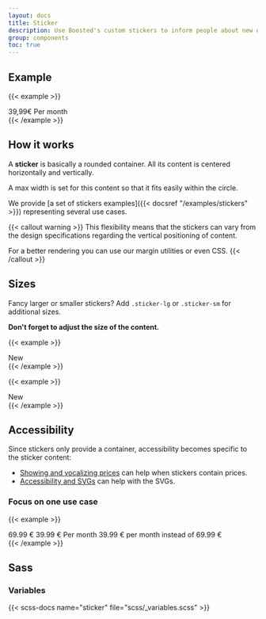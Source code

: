 ```yaml
---
layout: docs
title: Sticker
description: Use Boosted's custom stickers to inform people about new offers.
group: components
toc: true
---
```


## Example

{{< example >}}
<div class="sticker">
  <span class="display-3 mb-1">39,99€</span>
  <span>Per month</span>
</div>
{{< /example >}}

## How it works

A **sticker** is basically a rounded container. All its content is centered horizontally and vertically.

A max width is set for this content so that it fits easily within the circle.

We provide [a set of stickers examples]({{< docsref "/examples/stickers" >}}) representing several use cases.

{{< callout warning >}}
This flexibility means that the stickers can vary from the design specifications regarding the vertical positioning of content.

For a better rendering you can use our margin utilities or even CSS.
{{< /callout >}}

## Sizes

Fancy larger or smaller stickers? Add `.sticker-lg` or `.sticker-sm` for additional sizes.

**Don't forget to adjust the size of the content.**

{{< example >}}
<div class="sticker sticker-lg">
  <span class="display-1 mb-0">New</span>
</div>
{{< /example >}}

{{< example >}}
<div class="sticker sticker-sm">
  <span class="h2 mb-0">New</span>
</div>
{{< /example >}}

## Accessibility

Since stickers only provide a container, accessibility becomes specific to the sticker content:
* [Showing and vocalizing prices](https://a11y-guidelines.orange.com/en/web/components-examples/price-vocalization) can help when stickers contain prices.
* [Accessibility and SVGs](https://a11y-guidelines.orange.com/en/articles/accessible-svg) can help with the SVGs.

### Focus on one use case

{{< example >}}
<div class="sticker">
  <span class="h3 mb-0 text-decoration-line-through" aria-hidden="true">69.99 €</span>
  <span class="display-3 mb-0" aria-hidden="true">39.99 €</span>
  <span class="mb-1" aria-hidden="true">Per month</span>
  <span class="visually-hidden">39.99 € per month instead of 69.99 €</span>
</div>
{{< /example >}}

## Sass

### Variables

{{< scss-docs name="sticker" file="scss/_variables.scss" >}}
